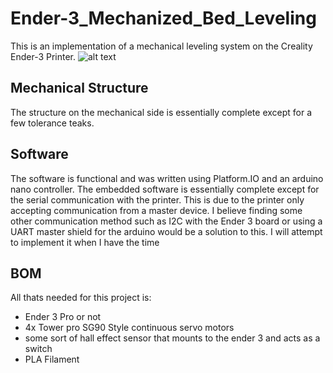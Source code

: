 # Ender-3_Mechanized_Bed_Leveling
This is an implementation of a mechanical leveling system on the Creality Ender-3 Printer. 
![alt text](https://i.imgur.com/5lPmSWH.jpg)
## Mechanical Structure
The structure on the mechanical side is essentially complete except for a few tolerance teaks. 
## Software
The software is functional and was written using Platform.IO and an arduino nano controller. The embedded software is essentially complete except for the serial communication with the printer. This is due to the printer only accepting communication from a master device. I believe finding some other communication method such as I2C with the Ender 3 board or using a UART master shield for the arduino would be a solution to this. I will attempt to implement it when I have the time
## BOM
All thats needed for this project is:
- Ender 3 Pro or not
- 4x Tower pro SG90 Style continuous servo motors
- some sort of hall effect sensor that mounts to the ender 3 and acts as a switch 
- PLA Filament 
